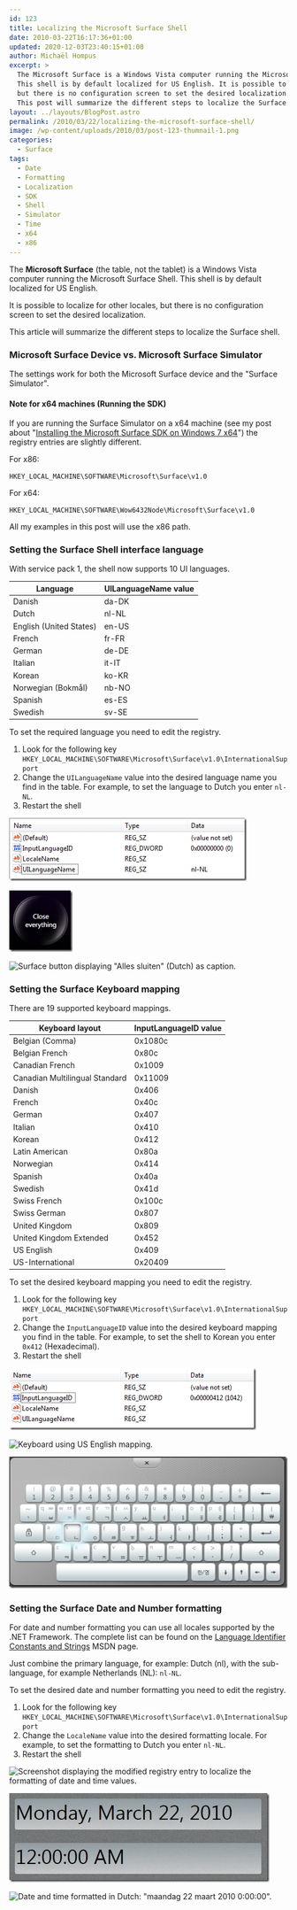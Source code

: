 ```yaml
---
id: 123
title: Localizing the Microsoft Surface Shell
date: 2010-03-22T16:17:36+01:00
updated: 2020-12-03T23:40:15+01:00
author: Michaël Hompus
excerpt: >
  The Microsoft Surface is a Windows Vista computer running the Microsoft Surface Shell.
  This shell is by default localized for US English. It is possible to localize for other locales,
  but there is no configuration screen to set the desired localization.
  This post will summarize the different steps to localize the Surface shell.
layout: ../layouts/BlogPost.astro
permalink: /2010/03/22/localizing-the-microsoft-surface-shell/
image: /wp-content/uploads/2010/03/post-123-thumnail-1.png
categories:
  - Surface
tags:
  - Date
  - Formatting
  - Localization
  - SDK
  - Shell
  - Simulator
  - Time
  - x64
  - x86
---
```


The **Microsoft Surface** (the table, not the tablet) is a Windows Vista computer running the Microsoft Surface Shell.
This shell is by default localized for US English.

It is possible to localize for other locales, but there is no configuration screen to set the desired localization.

This article will summarize the different steps to localize the Surface shell.

<!--more-->

### Microsoft Surface Device vs. Microsoft Surface Simulator

The settings work for both the Microsoft Surface device and the "Surface Simulator".

#### Note for x64 machines (Running the SDK)

If you are running the Surface Simulator on a x64 machine (see my post about "[Installing the Microsoft Surface SDK on Windows 7 x64](/2010/03/03/installing-the-microsoft-surface-sdk-on-windows-7-x64)") the registry entries are slightly different.

For x86:

```plain
HKEY_LOCAL_MACHINE\SOFTWARE\Microsoft\Surface\v1.0
```

For x64:

```plain
HKEY_LOCAL_MACHINE\SOFTWARE\Wow6432Node\Microsoft\Surface\v1.0
```

All my examples in this post will use the x86 path.

### Setting the Surface Shell interface language

With service pack 1, the shell now supports 10 UI languages.

| Language                | UILanguageName value |
| ----------------------- | -------------------- |
| Danish                  | da-DK                |
| Dutch                   | nl-NL                |
| English (United States) | en-US                |
| French                  | fr-FR                |
| German                  | de-DE                |
| Italian                 | it-IT                |
| Korean                  | ko-KR                |
| Norwegian (Bokmål)      | nb-NO                |
| Spanish                 | es-ES                |
| Swedish                 | sv-SE                |

To set the required language you need to edit the registry.

1. Look for the following key `HKEY_LOCAL_MACHINE\SOFTWARE\Microsoft\Surface\v1.0\InternationalSupport`
2. Change the `UILanguageName` value into the desired language name you find in the table.
   For example, to set the language to Dutch you enter `nl-NL`.
3. Restart the shell

![Screenshot displaying the modified registry entry to localize the language of the Shell.](/wp-content/uploads/2010/03/registry-localized-shell.png "The modified registry entry to localize the Surface Shell language.")

![Surface button displaying "Close everything" (English) as caption.](/wp-content/uploads/2010/03/close-everything-button-english.png "Close button with caption <q>Close everything</q> in English (default).")

![Surface button displaying "Alles sluiten" (Dutch) as caption.](/wp-content/uploads/2010/03/image5.png "Close button with caption <q>Alles sluiten</q> in Dutch (localized).")

### Setting the Surface Keyboard mapping

There are 19 supported keyboard mappings.

| Keyboard layout                | InputLanguageID value |
| ------------------------------ | --------------------- |
| Belgian (Comma)                | 0x1080c               |
| Belgian French                 | 0x80c                 |
| Canadian French                | 0x1009                |
| Canadian Multilingual Standard | 0x11009               |
| Danish                         | 0x406                 |
| French                         | 0x40c                 |
| German                         | 0x407                 |
| Italian                        | 0x410                 |
| Korean                         | 0x412                 |
| Latin American                 | 0x80a                 |
| Norwegian                      | 0x414                 |
| Spanish                        | 0x40a                 |
| Swedish                        | 0x41d                 |
| Swiss French                   | 0x100c                |
| Swiss German                   | 0x807                 |
| United Kingdom                 | 0x809                 |
| United Kingdom Extended        | 0x452                 |
| US English                     | 0x409                 |
| US-International               | 0x20409               |

To set the desired keyboard mapping you need to edit the registry.

1. Look for the following key  
   `HKEY_LOCAL_MACHINE\SOFTWARE\Microsoft\Surface\v1.0\InternationalSupport`
2. Change the `InputLanguageID` value into the desired keyboard mapping you find in the table.
   For example, to set the shell to Korean you enter `0x412` (Hexadecimal).
3. Restart the shell

![Screenshot displaying the modified registry entry to localize the mapping of the Surface Keyboard.](/wp-content/uploads/2010/03/registry-localize-keyboard.png "The modified registry entry to localize the Surface Keyboard mapping.")

![Keyboard using US English mapping.](/wp-content/uploads/2010/03/image7.png "Surface Keyboard with US English mapping (default).")

![Keyboard using Korean mapping.](/wp-content/uploads/2010/03/keyboard-localized-in-korean.png "Surface Keyboard with Korean mapping (localized).")

### Setting the Surface Date and Number formatting

For date and number formatting you can use all locales supported by the .NET Framework. The complete list can be found on the [Language Identifier Constants and Strings](https://learn.microsoft.com/windows/win32/intl/language-identifier-constants-and-strings) MSDN page.

Just combine the primary language, for example: Dutch (nl), with the sub-language, for example Netherlands (NL): `nl-NL`.

To set the desired date and number formatting you need to edit the registry.

1. Look for the following key  
   `HKEY_LOCAL_MACHINE\SOFTWARE\Microsoft\Surface\v1.0\InternationalSupport`
2. Change the `LocaleName` value into the desired formatting locale.
   For example, to set the formatting to Dutch you enter `nl-NL`.
3. Restart the shell

![Screenshot displaying the modified registry entry to localize the formatting of date and time values.](/wp-content/uploads/2010/03/image9.png "The modified registry entry to localize the date and number formatting.")

![Date and time formatted in US English: "Monday, March 22, 2010 12:00:00 AM".](/wp-content/uploads/2010/03/date-time-in-english-format.png "Date formatting in US English (default).")

![Date and time formatted in Dutch: "maandag 22 maart 2010 0:00:00".](/wp-content/uploads/2010/03/image11.png "Date formatting in Dutch (localized).")
